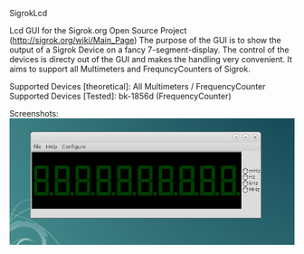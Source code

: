 SigrokLcd

Lcd GUI for the Sigrok.org Open Source Project (http://sigrok.org/wiki/Main_Page)
The purpose of the GUI is to show the output of a Sigrok Device on a fancy 7-segment-display. 
The control of the devices is directy out of the GUI and makes the handling very convenient.
It aims to support all Multimeters and FrequncyCounters of Sigrok.

Supported Devices [theoretical]: All Multimeters / FrequencyCounter
Supported Devices [Tested]: bk-1856d (FrequencyCounter)

Screenshots:
![Alt text](/screenshots/off.png?raw=true "Off state")


